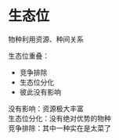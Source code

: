 生态位
====

物种利用资源、种间关系

生态位重叠：
- 竞争排除
- 生态位分化
- 彼此没有影响

没有影响：资源极大丰富  
生态位分化：没有绝对优势的物种  
竞争排除：其中一种实在是太菜了